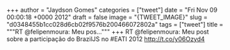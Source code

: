 
+++
author = "Jaydson Gomes"
categories = ["tweet"]
date = "Fri Nov 09 00:00:18 +0000 2012"
draft = false
image = "{TWEET_IMAGE}"
slug = "d0348455b1cc028d6cb02f9576b200466072802a"
tags = ["tweet"]
title = """RT @felipenmoura: Meu pos..."""
+++
RT @felipenmoura: Meu post sobre a participação do BrazilJS no #EATI 2012 http://t.co/y06Ozyd4
